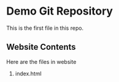 # Demo Git Repository

This is the first file in this repo.

## Website Contents

Here are the files in website

1. index.html